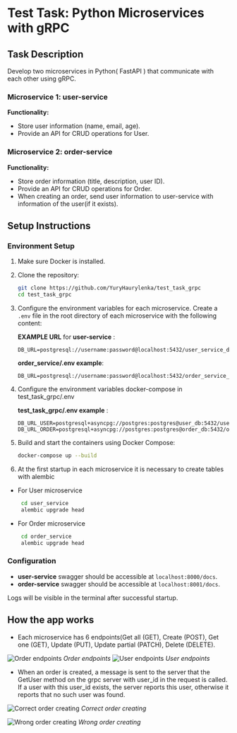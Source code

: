 # Test Task: Python Microservices with gRPC

## Task Description

Develop two microservices in Python( FastAPI ) that communicate with each other using gRPC.

### Microservice 1: user-service

**Functionality:**

- Store user information (name, email, age).
- Provide an API for CRUD operations for User.

### Microservice 2: order-service

**Functionality:**

- Store order information (title, description, user ID).
- Provide an API for CRUD operations for Order.
- When creating an order, send user information to user-service with information of the user(if it exists).

## Setup Instructions

### Environment Setup

1. Make sure Docker is installed.

2. Clone the repository:
    ```sh
    git clone https://github.com/YuryHaurylenka/test_task_grpc
    cd test_task_grpc
    ```
3. Configure the environment variables for each microservice. Create a `.env` file in the root directory of each
   microservice with the following content:

   **EXAMPLE URL** for **user-service** :
    ```env
   DB_URL=postgresql://username:password@localhost:5432/user_service_db
    ```

   **order_service/.env example**:
    ```env
    DB_URL=postgresql://username:password@localhost:5432/order_service_db
    ```

4. Configure the environment variables docker-compose in test_task_grpc/.env

   **test_task_grpc/.env example** :
    ```env
   DB_URL_USER=postgresql+asyncpg://postgres:postgres@user_db:5432/user_db
   DB_URL_ORDER=postgresql+asyncpg://postgres:postgres@order_db:5432/order_db
    ```


5. Build and start the containers using Docker Compose:
    ```sh
    docker-compose up --build
   ```

6. At the first startup in each microservice it is necessary to create tables with alembic

- For User microservice
   ```sh
    cd user_service
    alembic upgrade head
    ```

- For Order microservice
   ```sh
    cd order_service
    alembic upgrade head
    ```

### Configuration

- **user-service** swagger should be accessible at `localhost:8000/docs`.
- **order-service** swagger should be accessible at `localhost:8001/docs`.

Logs will be visible in the terminal after successful startup.

## How the app works

- Each microservice has 6 endpoints(Get all (GET), Create (POST), Get one (GET), Update (PUT), Update partial (PATCH),
  Delete (DELETE).

![Order endpoints](https://github.com/YuryHaurylenka/test_task_grpc/blob/develop/screens/endpoints_order.png)
*Order endpoints*
![User endpoints](https://github.com/YuryHaurylenka/test_task_grpc/blob/develop/screens/endpoints_user.png)
*User endpoints*

- When an order is created, a message is sent to the server that the GetUser method on the grpc server with user_id in
  the request is called. If a user with this user_id exists, the server reports this user, otherwise it reports that
  no such user was found.

![Correct order creating](https://github.com/YuryHaurylenka/test_task_grpc/blob/develop/screens/correct_order_create.png)
*Correct order creating*

![Wrong order creating](https://github.com/YuryHaurylenka/test_task_grpc/blob/develop/screens/wrong_order_create.png)
*Wrong order creating*